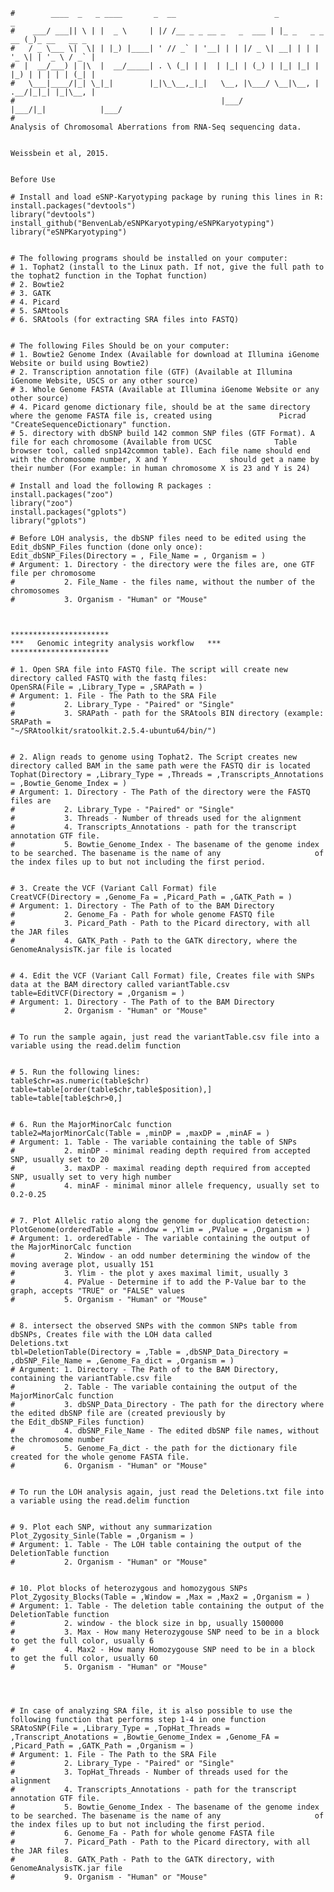 
    #        ____  _   _ ____       _  __                      _               _             
    #    ___/ ___|| \ | |  _ \     | |/ /__ _ _ __ _   _  ___ | |_ _   _ _ __ (_)_ __   __ _ 
    #   / _ \___ \|  \| | |_) |____| ' // _` | '__| | | |/ _ \| __| | | | '_ \| | '_ \ / _` |
    #  |  __/___) | |\  |  __/_____| . \ (_| | |  | |_| | (_) | |_| |_| | |_) | | | | | (_| |
    #   \___|____/|_| \_|_|        |_|\_\__,_|_|   \__, |\___/ \__|\__, | .__/|_|_| |_|\__, |
    #                                              |___/           |___/|_|            |___/ 
    #
    Analysis of Chromosomal Aberrations from RNA-Seq sequencing data.


    Weissbein et al, 2015.  


    Before Use  
   
    # Install and load eSNP-Karyotyping package by runing this lines in R:
    install.packages("devtools")
    library("devtools")
    install_github("BenvenLab/eSNPKaryotyping/eSNPKaryotyping")
    library("eSNPKaryotyping")


    # The following programs should be installed on your computer:
    # 1. Tophat2 (install to the Linux path. If not, give the full path to the tophat2 function in the Tophat function)
    # 2. Bowtie2
    # 3. GATK
    # 4. Picard
    # 5. SAMtools
    # 6. SRAtools (for extracting SRA files into FASTQ)


    # The following Files Should be on your computer:
    # 1. Bowtie2 Genome Index (Available for download at Illumina iGenome Website or build using Bowtie2)
    # 2. Transcription annotation file (GTF) (Available at Illumina iGenome Website, USCS or any other source)
    # 3. Whole Genome FASTA (Available at Illumina iGenome Website or any other source)
    # 4. Picard genome dictionary file, should be at the same directory where the genome FASTA file is, created using               Picrad "CreateSequenceDictionary" function.
    # 5. directory with dbSNP build 142 common SNP files (GTF Format). A file for each chromosome (Available from UCSC              Table browser tool, called snp142common table). Each file name should end with the chromosome number, X and Y              should get a name by their number (For example: in human chromosome X is 23 and Y is 24)
    
    # Install and load the following R packages :
    install.packages("zoo")
    library("zoo")
    install.packages("gplots")
    library("gplots")
    
    # Before LOH analysis, the dbSNP files need to be edited using the Edit_dbSNP_Files function (done only once):
    Edit_dbSNP_Files(Directory = , File_Name = , Organism = )
    # Argument: 1. Directory - the directory were the files are, one GTF file per chromosome
    #           2. File_Name - the files name, without the number of the chromosomes
    #           3. Organism - "Human" or "Mouse"
    
    
    
    **********************
    ***   Genomic integrity analysis workflow   ***
    **********************
 
    # 1. Open SRA file into FASTQ file. The script will create new directory called FASTQ with the fastq files:
    OpenSRA(File = ,Library_Type = ,SRAPath = )
    # Argument: 1. File - The Path to the SRA File
    #           2. Library_Type - "Paired" or "Single"
    #           3. SRAPath - path for the SRAtools BIN directory (example: SRAPath =                                                          "~/SRAtoolkit/sratoolkit.2.5.4-ubuntu64/bin/")
    

    # 2. Align reads to genome using Tophat2. The Script creates new directory called BAM in the same path were the FASTQ dir is located
    Tophat(Directory = ,Library_Type = ,Threads = ,Transcripts_Annotations = ,Bowtie_Genome_Index = )
    # Argument: 1. Directory - The Path of the directory were the FASTQ files are
    #           2. Library_Type - "Paired" or "Single"
    #           3. Threads - Number of threads used for the alignment
    #           4. Transcripts_Annotations - path for the transcript annotation GTF file.
    #           5. Bowtie_Genome_Index - The basename of the genome index to be searched. The basename is the name of any                     of the index files up to but not including the first period.
    
    
    # 3. Create the VCF (Variant Call Format) file 
    CreatVCF(Directory = ,Genome_Fa = ,Picard_Path = ,GATK_Path = )
    # Argument: 1. Directory - The Path of to the BAM Directory
    #           2. Genome_Fa - Path for whole genome FASTQ file
    #           3. Picard_Path - Path to the Picard directory, with all the JAR files
    #           4. GATK_Path - Path to the GATK directory, where the GenomeAnalysisTK.jar file is located
  

    # 4. Edit the VCF (Variant Call Format) file, Creates file with SNPs data at the BAM directory called variantTable.csv
    table=EditVCF(Directory = ,Organism = )
    # Argument: 1. Directory - The Path of to the BAM Directory
    #           2. Organism - "Human" or "Mouse"
    

    # To run the sample again, just read the variantTable.csv file into a variable using the read.delim function


    # 5. Run the following lines:
    table$chr=as.numeric(table$chr)
    table=table[order(table$chr,table$position),]
    table=table[table$chr>0,]


    # 6. Run the MajorMinorCalc function
    table2=MajorMinorCalc(Table = ,minDP = ,maxDP = ,minAF = )
    # Argument: 1. Table - The variable containing the table of SNPs
    #           2. minDP - minimal reading depth required from accepted SNP, usually set to 20
    #           3. maxDP - maximal reading depth required from accepted SNP, usually set to very high number
    #           4. minAF - minimal minor allele frequency, usually set to 0.2-0.25


    # 7. Plot Allelic ratio along the genome for duplication detection:
    PlotGenome(orderedTable = ,Window = ,Ylim = ,PValue = ,Organism = )
    # Argument: 1. orderedTable - The variable containing the output of the MajorMinorCalc function
    #           2. Window - an odd number determining the window of the moving average plot, usually 151
    #           3. Ylim - the plot y axes maximal limit, usually 3
    #           4. PValue - Determine if to add the P-Value bar to the graph, accepts "TRUE" or "FALSE" values
    #           5. Organism - "Human" or "Mouse"


    # 8. intersect the observed SNPs with the common SNPs table from dbSNPs, Creates file with the LOH data called             Deletions.txt
    tbl=DeletionTable(Directory = ,Table = ,dbSNP_Data_Directory = ,dbSNP_File_Name = ,Genome_Fa_dict = ,Organism = )
    # Argument: 1. Directory - The Path of to the BAM Directory, containing the variantTable.csv file
    #           2. Table - The variable containing the output of the MajorMinorCalc function
    #           3. dbSNP_Data_Directory - The path for the directory where the edited dbSNP file are (created previously by                    the Edit_dbSNP_Files function)
    #           4. dbSNP_File_Name - The edited dbSNP file names, without the chromosome number
    #           5. Genome_Fa_dict - the path for the dictionary file created for the whole genome FASTA file.
    #           6. Organism - "Human" or "Mouse"


    # To run the LOH analysis again, just read the Deletions.txt file into a variable using the read.delim function


    # 9. Plot each SNP, without any summarization
    Plot_Zygosity_Sinle(Table = ,Organism = )
    # Argument: 1. Table - The LOH table containing the output of the DeletionTable function
    #           2. Organism - "Human" or "Mouse"


    # 10. Plot blocks of heterozygous and homozygous SNPs
    Plot_Zygosity_Blocks(Table = ,Window = ,Max = ,Max2 = ,Organism = )
    # Argument: 1. Table - The deletion table containing the output of the DeletionTable function
    #           2. window - the block size in bp, usually 1500000
    #           3. Max - How many Heterozygouse SNP need to be in a block to get the full color, usually 6
    #           4. Max2 - How many Homozygouse SNP need to be in a block to get the full color, usually 60
    #           5. Organism - "Human" or "Mouse"




    # In case of analyzing SRA file, it is also possible to use the following function that performs step 1-4 in one function
    SRAtoSNP(File = ,Library_Type = ,TopHat_Threads = ,Transcript_Anotations = ,Bowtie_Genome_Index = ,Genome_FA =             ,Picard_Path = ,GATK_Path = ,Organism = )
    # Argument: 1. File - The Path to the SRA File
    #           2. Library_Type - "Paired" or "Single"
    #           3. TopHat_Threads - Number of threads used for the alignment
    #           4. Transcripts_Annotations - path for the transcript annotation GTF file.
    #           5. Bowtie_Genome_Index - The basename of the genome index to be searched. The basename is the name of any                     of the index files up to but not including the first period.
    #           6. Genome_Fa - Path for whole genome FASTA file
    #           7. Picard_Path - Path to the Picard directory, with all the JAR files
    #           8. GATK_Path - Path to the GATK directory, with GenomeAnalysisTK.jar file
    #           9. Organism - "Human" or "Mouse"
  

